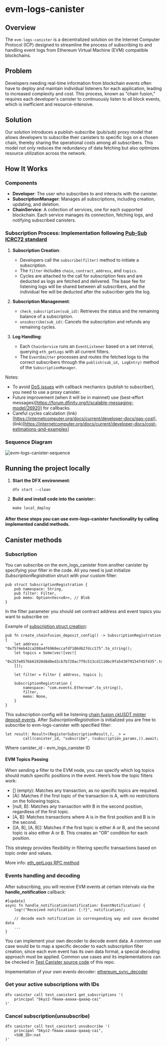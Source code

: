 # evm-logs-canister

## Overview

The `evm-logs-canister` is a decentralized solution on the Internet Computer Protocol (ICP) designed to streamline the process of subscribing to and handling event logs from Ethereum Virtual Machine (EVM) compatible blockchains.

## Problem

Developers needing real-time information from blockchain events often have to deploy and maintain individual listeners for each application, leading to increased complexity and cost. This process, known as "chain fusion," requires each developer's canister to continuously listen to all block events, which is inefficient and resource-intensive.

## Solution

Our solution introduces a publish-subscribe (pub/sub) proxy model that allows developers to subscribe their canisters to specific logs on a chosen chain, thereby sharing the operational costs among all subscribers. This model not only reduces the redundancy of data fetching but also optimizes resource utilization across the network.

## How It Works

### Components
- **Developer**: The user who subscribes to and interacts with the canister.
- **SubscriptionManager**: Manages all subscriptions, including creation, updating, and deletion.
- **ChainService**: A collection of services, one for each supported blockchain. Each service manages its connection, fetching logs, and notifying subscribed canisters.

### Subscription Process: Implementation following [Pub-Sub ICRC72 standard](https://github.com/icdevs/ICEventsWG/blob/main/Meetings/20240529/icrc72draft.md)
1. **Subscription Creation**:
   - Developers call the `subscribe(filter)` method to initiate a subscription.
   - The `filter` includes `chain`, `contract_address`, and `topics`.
   - Cycles are attached to the call for subscription fees and are deducted as logs are fetched and delivered. The base fee for listening logs will be shared between all subscribers, and the individual fee will be deducted after the subscriber gets the log. 

2. **Subscription Management**:
   - `check_subscription(sub_id)`: Retrieves the status and the remaining balance of a subscription.
   - `unsubscribe(sub_id)`: Cancels the subscription and refunds any remaining cycles.

3. **Log Handling**:
   - Each `ChainService` runs an `EventListener` based on a set interval, querying `eth_getLogs` with all current filters.
   - The `EventEmitter` processes and routes the fetched logs to the correct subscribers through the `publish(sub_id, LogEntry)` method of the `SubscriptionManager`.

Notes: 
- To avoid [DoS issues](https://internetcomputer.org/docs/current/developer-docs/security/security-best-practices/inter-canister-calls#be-aware-of-the-risks-involved-in-calling-untrustworthy-canisters) with callback mechanics (publish to subscriber), you need to use a proxy canister.
- Future improvement (when it will be in mainnet) use (best-effort messages)[https://forum.dfinity.org/t/scalable-messaging-model/26920] for callbacks.
- Careful cycles calculation (link)[https://internetcomputer.org/docs/current/developer-docs/gas-cost], (link)[https://internetcomputer.org/docs/current/developer-docs/cost-estimations-and-examples] 

### Sequence Diagram
![evm-logs-canister-sequence](https://github.com/user-attachments/assets/5e1460ba-e8ff-4416-831c-4e0eb2b57617)

## Running the project locally

1. **Start the DFX environment**:
   
   ```
   dfx start --clean
   ```
   
2. **Build and install code into the canister:**:
   ```
   make local_deploy
   ```
   
#### After these steps you can use evm-logs-canister functionality by calling implemented candid methods.


## Canister methods

### Subscription

You can subscribe on the evm_logs_canister from another canister by specifying your filter in the code. 
All you need is just initialize *SubscriptionRegistration* struct with your custom filter:

```
pub struct SubscriptionRegistration {
    pub namespace: String,
    pub filter: Filter,
    pub memo: Option<Vec<u8>>, // Blob
}
```
In the filter parameter you should set contract address and event topics you want to subscribe on

Example of [subscription struct creation](https://github.com/orally-network/evm-logs-canister/blob/7c042a5b776eb8037891c084f936aaa730694545/src/canister_testing/test_canister1/src/utils.rs#L93):

```
pub fn create_chainfusion_deposit_config() -> SubscriptionRegistration {
    let address = "0x7574eb42ca208a4f6960eccafdf186d627dcc175".to_string();
    let topics = Some(vec![vec![
        "0x257e057bb61920d8d0ed2cb7b720ac7f9c513cd1110bc9fa543079154f45f435".to_string(),
    ]]);

    let filter = Filter { address, topics };

    SubscriptionRegistration {
        namespace: "com.events.Ethereum".to_string(),
        filter,
        memo: None,
    }
}
```
This subscription config will be listening [chain fusion ckUSDT minter deposit events](https://etherscan.io/tx/0xb358914900ae855dc283bdba8c2de1f2a02f1b9610c35f0ec49f71c60465f104#eventlog#165).
After *SubscriptionRegistration* is initialized you are free to subscribe to evm-logs-canister with specified filter:
```
let result: Result<(RegisterSubscriptionResult,), _> =
        call(canister_id, "subscribe", (subscription_params,)).await;
```
Where canister_id - evm_logs_canister ID

####  EVM Topics Passing
When sending a filter to the EVM node, you can specify which log topics should match specific positions in the event. Here’s how the topic filters work:

- [] (empty): Matches any transaction, as no specific topics are required.
- [A]: Matches if the first topic of the transaction is A, with no restrictions on the following topics.
- [null, B]: Matches any transaction with B in the second position, regardless of the first topic.
- [A, B]: Matches transactions where A is in the first position and B is in the second.
- [[A, B], [A, B]]: Matches if the first topic is either A or B, and the second topic is also either A or B. This creates an "OR" condition for each position.

This strategy provides flexibility in filtering specific transactions based on topic order and values.

More info: [eth_getLogs RPC method](https://docs.alchemy.com/docs/deep-dive-into-eth_getlogs) 
### Events handling and decoding
After subscribing, you will receive EVM events at certain intervals via the **handle_notification** callback:
```
#[update]
async fn handle_notification(notification: EventNotification) {
    log!("Received notification: {:?}", notification);

    // decode each notification in corresponding way and save decoded data
    ...
}
```
You can implement your own decoder 
to decode event data. A common use case would be to map a specific decoder to each subscription filter
creation, since each evm event has its own data format, a special decoding approach must be applied.
Common use cases and its implementations can be checked in [Test Canister source code](https://github.com/orally-network/evm-logs-canister/tree/7c042a5b776eb8037891c084f936aaa730694545/src/canister_testing/test_canister1) of this repo. 

Impementation of your own events decoder: [ethereum_sync_decoder](https://github.com/orally-network/evm-logs-canister/blob/7c042a5b776eb8037891c084f936aaa730694545/src/canister_testing/test_canister1/src/decoders.rs#L33)

### Get your active subscriptions with IDs

```
dfx canister call test_canister1 get_subscriptions '(
    principal "bkyz2-fmaaa-aaaaa-qaaaq-cai"
)' 
```

### Cancel subscription(unsubscribe)


```
dfx canister call test_canister1 unsubscribe '(
    principal "bkyz2-fmaaa-aaaaa-qaaaq-cai",
    <SUB_ID>:nat
)'
```